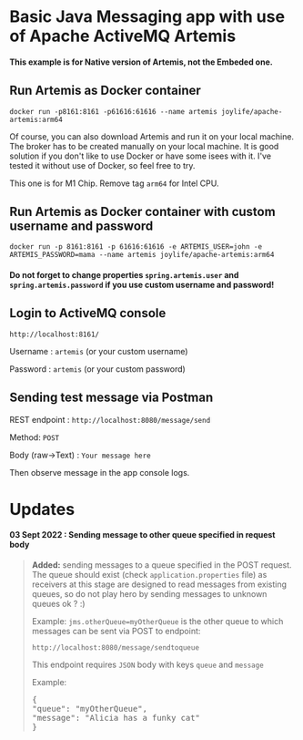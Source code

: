 # Basic Java Messaging app with use of Apache ActiveMQ Artemis
#### This example is for Native version of Artemis, not the Embeded one.

## Run Artemis as Docker container
`docker run -p8161:8161 -p61616:61616 --name artemis joylife/apache-artemis:arm64`

Of course, you can also download Artemis and run it on your local machine. The broker has to be created manually on your local machine. It is good solution if you don't like to use Docker or have some isees
with it. I've tested it without use of Docker, so feel free to try.

This one is for M1 Chip. Remove tag `arm64` for Intel CPU.

## Run Artemis as Docker container with custom username and password

`docker run -p 8161:8161 -p 61616:61616 -e ARTEMIS_USER=john -e ARTEMIS_PASSWORD=mama --name artemis joylife/apache-artemis:arm64`

#### Do not forget to change properties `spring.artemis.user` and `spring.artemis.password` if you use custom username and password!



## Login to ActiveMQ console
`http://localhost:8161/`

Username : `artemis` (or your custom username)
 
Password : `artemis` (or your custom password)

## Sending test message via Postman

REST endpoint : `http://localhost:8080/message/send`

Method: `POST`

Body (raw->Text) : `Your message here`

Then observe message in the app console logs. 

# Updates

#### 03 Sept 2022 :  Sending message to other queue specified in request body

>**Added:** sending messages to a queue specified in the POST request. The queue should exist (check `application.properties` file) as receivers at this stage are 
> designed to read messages from existing queues, so do not play hero by sending messages to unknown queues ok ? :)
> 
> Example:
`jms.otherQueue=myOtherQueue` is the other queue to which messages can be sent via POST to endpoint: 
> 
> `http://localhost:8080/message/sendtoqueue`
>
>This endpoint requires `JSON` body with keys `queue` and `message`
> 
> Example:
><pre>{
>"queue": "myOtherQueue", 
>"message": "Alicia has a funky cat"
>}</pre>